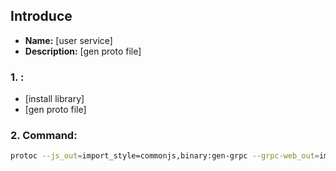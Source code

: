 ## Introduce
- **Name:** [user service]
- **Description:** [gen proto file]

### 1. :
- [install library]
- [gen proto file]

### 2. Command:
```bash
protoc --js_out=import_style=commonjs,binary:gen-grpc --grpc-web_out=import_style=commonjs,mode=grpcwebtext:gen-grpc proto/user/user.proto
```
